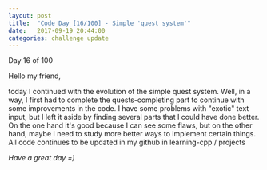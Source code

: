 ```yaml
---
layout: post
title:  "Code Day [16/100] - Simple 'quest system'"
date:   2017-09-19 20:44:00
categories: challenge update
---
```


Day 16 of 100

Hello my friend,

today I continued with the evolution of the simple quest system. Well, in a way, I first had to complete the quests-completing part to continue with some improvements in the code. I have some problems with "exotic" text input, but I left it aside by finding several parts that I could have done better. On the one hand it's good because I can see some flaws, but on the other hand, maybe I need to study more better ways to implement certain things.  
All code continues to be updated in my github in learning-cpp / projects

_Have a great day =)_